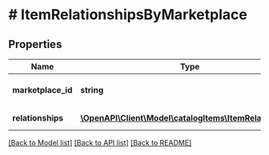 # # ItemRelationshipsByMarketplace

## Properties

Name | Type | Description | Notes
------------ | ------------- | ------------- | -------------
**marketplace_id** | **string** | Amazon marketplace identifier. |
**relationships** | [**\OpenAPI\Client\Model\catalogItems\ItemRelationship[]**](ItemRelationship.md) | Relationships for the item. |

[[Back to Model list]](../../README.md#models) [[Back to API list]](../../README.md#endpoints) [[Back to README]](../../README.md)
